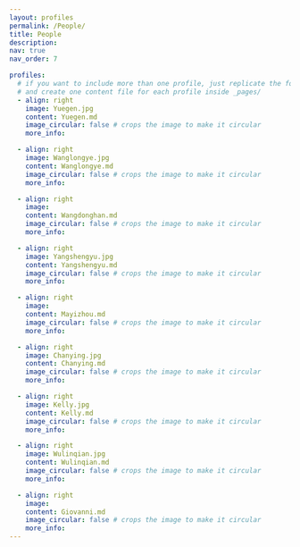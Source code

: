 ```yaml
---
layout: profiles
permalink: /People/
title: People
description:
nav: true
nav_order: 7

profiles:
  # if you want to include more than one profile, just replicate the following block
  # and create one content file for each profile inside _pages/
  - align: right
    image: Yuegen.jpg
    content: Yuegen.md
    image_circular: false # crops the image to make it circular
    more_info:

  - align: right
    image: Wanglongye.jpg
    content: Wanglongye.md
    image_circular: false # crops the image to make it circular
    more_info:

  - align: right
    image:
    content: Wangdonghan.md
    image_circular: false # crops the image to make it circular
    more_info:

  - align: right
    image: Yangshengyu.jpg
    content: Yangshengyu.md
    image_circular: false # crops the image to make it circular
    more_info:

  - align: right
    image:
    content: Mayizhou.md
    image_circular: false # crops the image to make it circular
    more_info:

  - align: right
    image: Chanying.jpg
    content: Chanying.md
    image_circular: false # crops the image to make it circular
    more_info:

  - align: right
    image: Kelly.jpg
    content: Kelly.md
    image_circular: false # crops the image to make it circular
    more_info:

  - align: right
    image: Wulinqian.jpg
    content: Wulinqian.md
    image_circular: false # crops the image to make it circular
    more_info:

  - align: right
    image:
    content: Giovanni.md
    image_circular: false # crops the image to make it circular
    more_info:
---
```


